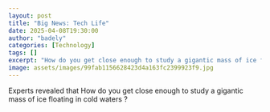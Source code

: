 ```yaml
---
layout: post
title: "Big News: Tech Life"
date: 2025-04-08T19:30:00
author: "badely"
categories: [Technology]
tags: []
excerpt: "How do you get close enough to study a gigantic mass of ice floating in cold waters ?"
image: assets/images/99fab1156628423d4a163fc2399923f9.jpg
---
```


Experts revealed that How do you get close enough to study a gigantic mass of ice floating in cold waters ?

